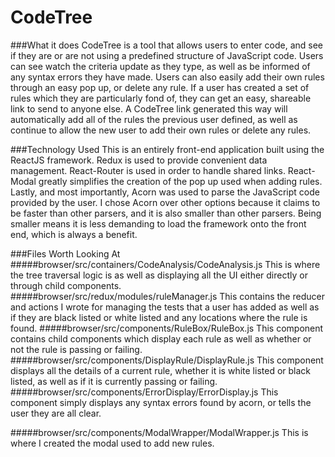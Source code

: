 # CodeTree
###What it does
CodeTree is a tool that allows users to enter code, and see if they are or are not using a predefined structure of JavaScript code. Users can see watch the criteria update as they type, as well as be informed of any syntax errors they have made. Users can also easily add their own rules through an easy pop up, or delete any rule. If a user has created a set of rules which they are particularly fond of, they can get an easy, shareable link to send to anyone else. A CodeTree link generated this way will automatically add all of the rules the previous user defined, as well as continue to allow the new user to add their own rules or delete any rules.

###Technology Used
This is an entirely front-end application built using the ReactJS framework. Redux is used to provide convenient data management. React-Router is used in order to handle shared links. React-Modal greatly simplifies the creation of the pop up used when adding rules. Lastly, and most importantly, Acorn was used to parse the JavaScript code provided by the user. I chose Acorn over other options because it claims to be faster than other parsers, and it is also smaller than other parsers. Being smaller means it is less demanding to load the framework onto the front end, which is always a benefit.

###Files Worth Looking At
#####browser/src/containers/CodeAnalysis/CodeAnalysis.js
This is where the tree traversal logic is as well as displaying all the UI either directly or through child components.
#####browser/src/redux/modules/ruleManager.js
This contains the reducer and actions I wrote for managing the tests that a user has added as well as if they are black listed or white listed and any locations where the rule is found.
#####browser/src/components/RuleBox/RuleBox.js
This component contains child components which display each rule as well as whether or not the rule is passing or failing.
#####browser/src/components/DisplayRule/DisplayRule.js
This component displays all the details of a current rule, whether it is white listed or black listed, as well as if it is currently passing or failing.
#####browser/src/components/ErrorDisplay/ErrorDisplay.js
This component simply displays any syntax errors found by acorn, or tells the user they are all clear.

#####browser/src/components/ModalWrapper/ModalWrapper.js
This is where I created the modal used to add new rules.
